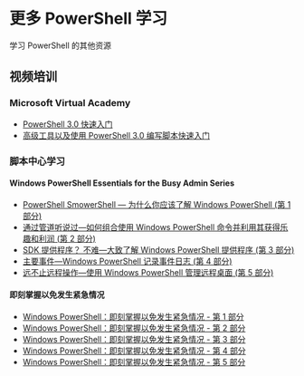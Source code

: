 #  更多 PowerShell 学习

学习 PowerShell 的其他资源

## 视频培训

###  Microsoft Virtual Academy
-  [PowerShell 3.0 快速入门](https://mva.microsoft.com/en-US/training-courses/getting-started-with-powershell-30-jump-start-8276)
-  [高级工具以及使用 PowerShell 3.0 编写脚本快速入门](https://mva.microsoft.com/en-US/training-courses/advanced-tools-scripting-with-powershell-30-jump-start-8231)

###  脚本中心学习
####  Windows PowerShell Essentials for the Busy Admin Series
-  [PowerShell SmowerShell — 为什么你应该了解 Windows PowerShell &#40;第 1 部分&#41;](http://dlbmodigital.microsoft.com/webcasts/wmv/23976_Dnl_L.wmv)
-  [通过管道听说过—如何组合使用 Windows PowerShell 命令并利用其获得乐趣和利润 &#40;第 2 部分&#41;](http://dlbmodigital.microsoft.com/webcasts/wmv/23977_Dnl_L.wmv)
-  [SDK 提供程序？ 不难—大致了解 Windows PowerShell 提供程序 &#40;第 3 部分&#41;](http://dlbmodigital.microsoft.com/webcasts/wmv/23978_Dnl_L.wmv)
-  [主要事件—Windows PowerShell 记录事件日志 &#40;第 4 部分&#41;](http://dlbmodigital.microsoft.com/webcasts/wmv/23979_Dnl_L.wmv)
-  [远不止远程操作—使用 Windows PowerShell 管理远程桌面 &#40;第 5 部分&#41;](http://dlbmodigital.microsoft.com/webcasts/wmv/23980_Dnl_L.wmv)

#### 即刻掌握以免发生紧急情况
-  [Windows PowerShell：即刻掌握以免发生紧急情况 - 第 1 部分](http://dlbmodigital.microsoft.com/webcasts/wmv/1032481530_Dnl_L.wmv)
-  [Windows PowerShell：即刻掌握以免发生紧急情况 - 第 2 部分](http://dlbmodigital.microsoft.com/webcasts/wmv/1032481542_Dnl_L.wmv)
-  [Windows PowerShell：即刻掌握以免发生紧急情况 - 第 3 部分](http://dlbmodigital.microsoft.com/webcasts/wmv/1032481548_Dnl_L.wmv)
-  [Windows PowerShell：即刻掌握以免发生紧急情况 - 第 4 部分](http://dlbmodigital.microsoft.com/webcasts/wmv/1032481552_Dnl_L.wmv)
-  [Windows PowerShell：即刻掌握以免发生紧急情况 - 第 5 部分](http://dlbmodigital.microsoft.com/webcasts/wmv/1032481554_Dnl_L.wmv)


<!--HONumber=May16_HO2-->


